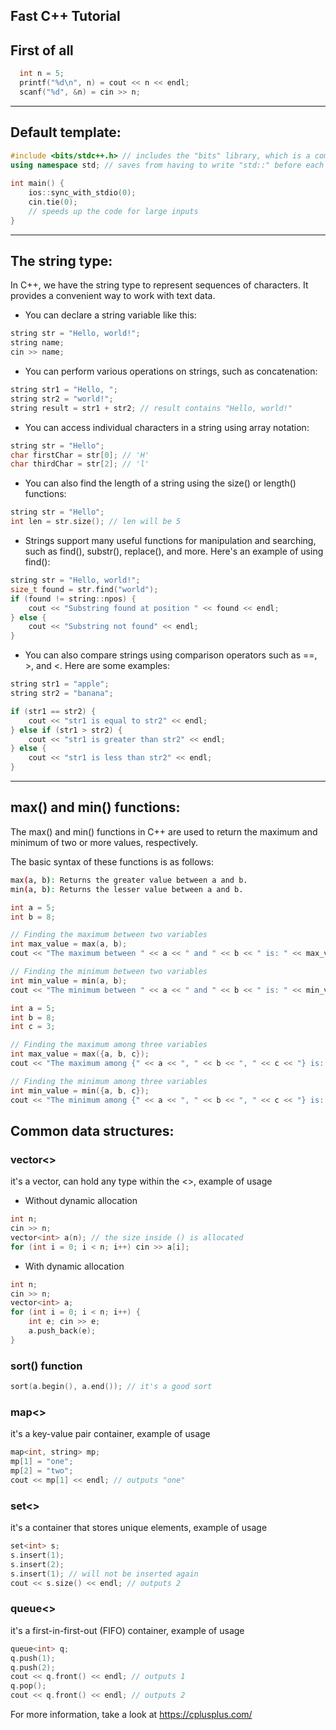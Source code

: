 ## Fast C++ Tutorial

## First of all
```c++
  int n = 5;
  printf("%d\n", n) = cout << n << endl;
  scanf("%d", &n) = cin >> n;
```
---------
## Default template:

```c++
#include <bits/stdc++.h> // includes the "bits" library, which is a compilation of many C++ libraries;
using namespace std; // saves from having to write "std::" before each standard library function
  
int main() {
	ios::sync_with_stdio(0);
	cin.tie(0);
	// speeds up the code for large inputs
}
```
---------
## The string type:
In C++, we have the string type to represent sequences of characters. It provides a convenient way to work with text data.
- You can declare a string variable like this:

```c++
string str = "Hello, world!";
string name;
cin >> name;
```

- You can perform various operations on strings, such as concatenation:

```c++
string str1 = "Hello, ";
string str2 = "world!";
string result = str1 + str2; // result contains "Hello, world!"
```
- You can access individual characters in a string using array notation:

```c++
string str = "Hello";
char firstChar = str[0]; // 'H'
char thirdChar = str[2]; // 'l'
```
- You can also find the length of a string using the size() or length() functions:
```c++
string str = "Hello";
int len = str.size(); // len will be 5
```

- Strings support many useful functions for manipulation and searching, such as find(), substr(), replace(), and more. Here's an example of using find():

```c++
string str = "Hello, world!";
size_t found = str.find("world");
if (found != string::npos) {
    cout << "Substring found at position " << found << endl;
} else {
    cout << "Substring not found" << endl;
}
```
- You can also compare strings using comparison operators such as ==, >, and <. Here are some examples:
```c++
string str1 = "apple";
string str2 = "banana";

if (str1 == str2) {
    cout << "str1 is equal to str2" << endl;
} else if (str1 > str2) {
    cout << "str1 is greater than str2" << endl;
} else {
    cout << "str1 is less than str2" << endl;
}
```
---------
## max() and min() functions:
The max() and min() functions in C++ are used to return the maximum and minimum of two or more values, respectively.

The basic syntax of these functions is as follows:

```bash
max(a, b): Returns the greater value between a and b.
min(a, b): Returns the lesser value between a and b.
```

```c++
int a = 5;
int b = 8;

// Finding the maximum between two variables
int max_value = max(a, b);
cout << "The maximum between " << a << " and " << b << " is: " << max_value << endl;

// Finding the minimum between two variables
int min_value = min(a, b);
cout << "The minimum between " << a << " and " << b << " is: " << min_value << endl;
```

```c++
int a = 5;
int b = 8;
int c = 3;

// Finding the maximum among three variables
int max_value = max({a, b, c});
cout << "The maximum among {" << a << ", " << b << ", " << c << "} is: " << max_value << endl;

// Finding the minimum among three variables
int min_value = min({a, b, c});
cout << "The minimum among {" << a << ", " << b << ", " << c << "} is: " << min_value << endl;
```

## Common data structures:
### vector<>
it's a vector, can hold any type within the <>, example of usage

- Without dynamic allocation
```c++
int n;
cin >> n;
vector<int> a(n); // the size inside () is allocated
for (int i = 0; i < n; i++) cin >> a[i];
```
- With dynamic allocation
```c++
int n;
cin >> n;
vector<int> a;
for (int i = 0; i < n; i++) {
	int e; cin >> e;
	a.push_back(e);
}
```

### sort() function
```c++
sort(a.begin(), a.end()); // it's a good sort
```
### map<>
it's a key-value pair container, example of usage

```c++
map<int, string> mp;
mp[1] = "one";
mp[2] = "two";
cout << mp[1] << endl; // outputs "one"
```
### set<>
it's a container that stores unique elements, example of usage

```c++
set<int> s;
s.insert(1);
s.insert(2);
s.insert(1); // will not be inserted again
cout << s.size() << endl; // outputs 2
```
### queue<>
it's a first-in-first-out (FIFO) container, example of usage
```c++
queue<int> q;
q.push(1);
q.push(2);
cout << q.front() << endl; // outputs 1
q.pop();
cout << q.front() << endl; // outputs 2
```
For more information, take a look at https://cplusplus.com/
